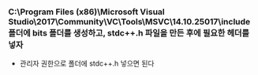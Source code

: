 ### C:\Program Files (x86)\Microsoft Visual Studio\2017\Community\VC\Tools\MSVC\14.10.25017\include 폴더에 bits 폴더를 생성하고, stdc++.h 파일을 만든 후에 필요한 헤더를 넣자
- 관리자 권한으로 폴더에 stdc++.h 넣으면 된다